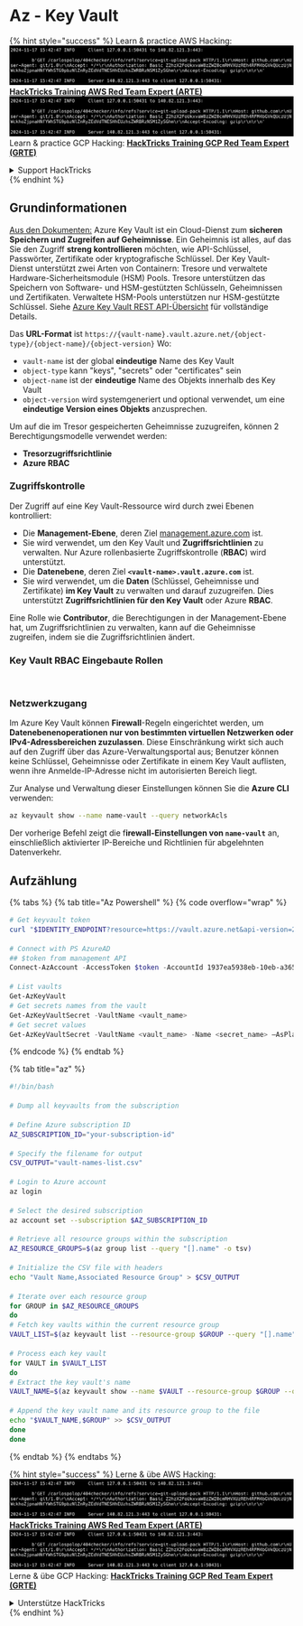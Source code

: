 # Az - Key Vault

{% hint style="success" %}
Learn & practice AWS Hacking:<img src="../../../.gitbook/assets/image (1).png" alt="" data-size="line">[**HackTricks Training AWS Red Team Expert (ARTE)**](https://training.hacktricks.xyz/courses/arte)<img src="../../../.gitbook/assets/image (1).png" alt="" data-size="line">\
Learn & practice GCP Hacking: <img src="../../../.gitbook/assets/image (2).png" alt="" data-size="line">[**HackTricks Training GCP Red Team Expert (GRTE)**<img src="../../../.gitbook/assets/image (2).png" alt="" data-size="line">](https://training.hacktricks.xyz/courses/grte)

<details>

<summary>Support HackTricks</summary>

* Check the [**subscription plans**](https://github.com/sponsors/carlospolop)!
* **Join the** 💬 [**Discord group**](https://discord.gg/hRep4RUj7f) or the [**telegram group**](https://t.me/peass) or **follow** us on **Twitter** 🐦 [**@hacktricks\_live**](https://twitter.com/hacktricks\_live)**.**
* **Share hacking tricks by submitting PRs to the** [**HackTricks**](https://github.com/carlospolop/hacktricks) and [**HackTricks Cloud**](https://github.com/carlospolop/hacktricks-cloud) github repos.

</details>
{% endhint %}

## Grundinformationen

[Aus den Dokumenten:](https://learn.microsoft.com/en-us/azure/key-vault/general/basic-concepts) Azure Key Vault ist ein Cloud-Dienst zum **sicheren Speichern und Zugreifen auf Geheimnisse**. Ein Geheimnis ist alles, auf das Sie den Zugriff **streng kontrollieren** möchten, wie API-Schlüssel, Passwörter, Zertifikate oder kryptografische Schlüssel. Der Key Vault-Dienst unterstützt zwei Arten von Containern: Tresore und verwaltete Hardware-Sicherheitsmodule (HSM) Pools. Tresore unterstützen das Speichern von Software- und HSM-gestützten Schlüsseln, Geheimnissen und Zertifikaten. Verwaltete HSM-Pools unterstützen nur HSM-gestützte Schlüssel. Siehe [Azure Key Vault REST API-Übersicht](https://learn.microsoft.com/en-us/azure/key-vault/general/about-keys-secrets-certificates) für vollständige Details.

Das **URL-Format** ist `https://{vault-name}.vault.azure.net/{object-type}/{object-name}/{object-version}` Wo:

* `vault-name` ist der global **eindeutige** Name des Key Vault
* `object-type` kann "keys", "secrets" oder "certificates" sein
* `object-name` ist der **eindeutige** Name des Objekts innerhalb des Key Vault
* `object-version` wird systemgeneriert und optional verwendet, um eine **eindeutige Version eines Objekts** anzusprechen.

Um auf die im Tresor gespeicherten Geheimnisse zuzugreifen, können 2 Berechtigungsmodelle verwendet werden:

* **Tresorzugriffsrichtlinie**
* **Azure RBAC**

### Zugriffskontrolle <a href="#access-control" id="access-control"></a>

Der Zugriff auf eine Key Vault-Ressource wird durch zwei Ebenen kontrolliert:

* Die **Management-Ebene**, deren Ziel [management.azure.com](http://management.azure.com/) ist.
* Sie wird verwendet, um den Key Vault und **Zugriffsrichtlinien** zu verwalten. Nur Azure rollenbasierte Zugriffskontrolle (**RBAC**) wird unterstützt.
* Die **Datenebene**, deren Ziel **`<vault-name>.vault.azure.com`** ist.
* Sie wird verwendet, um die **Daten** (Schlüssel, Geheimnisse und Zertifikate) **im Key Vault** zu verwalten und darauf zuzugreifen. Dies unterstützt **Zugriffsrichtlinien für den Key Vault** oder Azure **RBAC**.

Eine Rolle wie **Contributor**, die Berechtigungen in der Management-Ebene hat, um Zugriffsrichtlinien zu verwalten, kann auf die Geheimnisse zugreifen, indem sie die Zugriffsrichtlinien ändert.

### Key Vault RBAC Eingebaute Rollen <a href="#rbac-built-in-roles" id="rbac-built-in-roles"></a>

<figure><img src="../../../.gitbook/assets/image (27).png" alt=""><figcaption></figcaption></figure>

### Netzwerkzugang

Im Azure Key Vault können **Firewall**-Regeln eingerichtet werden, um **Datenebenenoperationen nur von bestimmten virtuellen Netzwerken oder IPv4-Adressbereichen zuzulassen**. Diese Einschränkung wirkt sich auch auf den Zugriff über das Azure-Verwaltungsportal aus; Benutzer können keine Schlüssel, Geheimnisse oder Zertifikate in einem Key Vault auflisten, wenn ihre Anmelde-IP-Adresse nicht im autorisierten Bereich liegt.

Zur Analyse und Verwaltung dieser Einstellungen können Sie die **Azure CLI** verwenden:
```bash
az keyvault show --name name-vault --query networkAcls
```
Der vorherige Befehl zeigt die f**irewall-Einstellungen von `name-vault`** an, einschließlich aktivierter IP-Bereiche und Richtlinien für abgelehnten Datenverkehr.

## Aufzählung

{% tabs %}
{% tab title="Az Powershell" %}
{% code overflow="wrap" %}
```powershell
# Get keyvault token
curl "$IDENTITY_ENDPOINT?resource=https://vault.azure.net&api-version=2017-09-01" -H secret:$IDENTITY_HEADER

# Connect with PS AzureAD
## $token from management API
Connect-AzAccount -AccessToken $token -AccountId 1937ea5938eb-10eb-a365-10abede52387 -KeyVaultAccessToken $keyvaulttoken

# List vaults
Get-AzKeyVault
# Get secrets names from the vault
Get-AzKeyVaultSecret -VaultName <vault_name>
# Get secret values
Get-AzKeyVaultSecret -VaultName <vault_name> -Name <secret_name> –AsPlainText
```
{% endcode %}
{% endtab %}

{% tab title="az" %}
```bash
#!/bin/bash

# Dump all keyvaults from the subscription

# Define Azure subscription ID
AZ_SUBSCRIPTION_ID="your-subscription-id"

# Specify the filename for output
CSV_OUTPUT="vault-names-list.csv"

# Login to Azure account
az login

# Select the desired subscription
az account set --subscription $AZ_SUBSCRIPTION_ID

# Retrieve all resource groups within the subscription
AZ_RESOURCE_GROUPS=$(az group list --query "[].name" -o tsv)

# Initialize the CSV file with headers
echo "Vault Name,Associated Resource Group" > $CSV_OUTPUT

# Iterate over each resource group
for GROUP in $AZ_RESOURCE_GROUPS
do
# Fetch key vaults within the current resource group
VAULT_LIST=$(az keyvault list --resource-group $GROUP --query "[].name" -o tsv)

# Process each key vault
for VAULT in $VAULT_LIST
do
# Extract the key vault's name
VAULT_NAME=$(az keyvault show --name $VAULT --resource-group $GROUP --query "name" -o tsv)

# Append the key vault name and its resource group to the file
echo "$VAULT_NAME,$GROUP" >> $CSV_OUTPUT
done
done
```
{% endtab %}
{% endtabs %}

{% hint style="success" %}
Lerne & übe AWS Hacking:<img src="../../../.gitbook/assets/image (1).png" alt="" data-size="line">[**HackTricks Training AWS Red Team Expert (ARTE)**](https://training.hacktricks.xyz/courses/arte)<img src="../../../.gitbook/assets/image (1).png" alt="" data-size="line">\
Lerne & übe GCP Hacking: <img src="../../../.gitbook/assets/image (2).png" alt="" data-size="line">[**HackTricks Training GCP Red Team Expert (GRTE)**<img src="../../../.gitbook/assets/image (2).png" alt="" data-size="line">](https://training.hacktricks.xyz/courses/grte)

<details>

<summary>Unterstütze HackTricks</summary>

* Überprüfe die [**Abonnementpläne**](https://github.com/sponsors/carlospolop)!
* **Tritt der** 💬 [**Discord-Gruppe**](https://discord.gg/hRep4RUj7f) oder der [**Telegram-Gruppe**](https://t.me/peass) bei oder **folge** uns auf **Twitter** 🐦 [**@hacktricks\_live**](https://twitter.com/hacktricks\_live)**.**
* **Teile Hacking-Tricks, indem du PRs an die** [**HackTricks**](https://github.com/carlospolop/hacktricks) und [**HackTricks Cloud**](https://github.com/carlospolop/hacktricks-cloud) GitHub-Repos einreichst.

</details>
{% endhint %}
